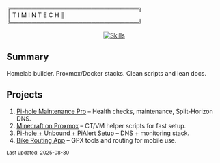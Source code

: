 <p align="center">

╔══════════════════════════════╗  
║   T I M I N T E C H          ║  
╚══════════════════════════════╝  

</p>

<p align="center">
  <a href="https://skillicons.dev">
    <img src="https://skillicons.dev/icons?i=ubuntu,raspberrypi,docker,bash,markdown,python,html&perline=14" alt="Skills" />
  </a>
</p>

## Summary
Homelab builder. Proxmox/Docker stacks. Clean scripts and lean docs.

## Projects
1. [Pi-hole Maintenance Pro](https://github.com/TimInTech/pihole-maintenance-pro) – Health checks, maintenance, Split-Horizon DNS.
2. [Minecraft on Proxmox](https://github.com/TimInTech/minecraft-server-Proxmox) – CT/VM helper scripts for fast setup.
3. [Pi-hole + Unbound + PiAlert Setup](https://github.com/TimInTech/Pi-hole-Unbound-PiAlert-Setup) – DNS + monitoring stack.
4. [Bike Routing App](https://github.com/TimInTech/bike-routing-app) – GPX tools and routing for mobile use.

<sub>Last updated: 2025-08-30</sub>
